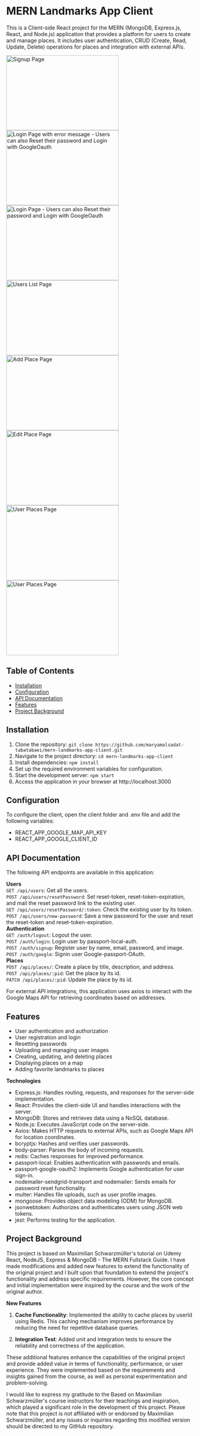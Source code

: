 
# MERN Landmarks App Client

This is a Client-side React project for the MERN (MongoDB, Express.js, React, and Node.js) application that provides a platform for users to create and manage places. It includes user authentication, CRUD (Create, Read, Update, Delete) operations for places and integration with external APIs. <br>

<img src="https://github.com/maryamalsadat-tabatabaei/mern-e-commerce-app/assets/87692864/6b4b01c0-2bf8-4b06-8fd1-b416a00ae168" alt="Signup Page" width="300" height="200">
<img src="https://github.com/maryamalsadat-tabatabaei/mern-e-commerce-app/assets/87692864/156decb6-8f3a-47e7-a760-0a29195acb72" alt="Login Page with error message - Users can also Reset their password and Login with GoogleOauth" width="300" height="200">
<img src="https://github.com/maryamalsadat-tabatabaei/mern-e-commerce-app/assets/87692864/1c4d17f7-0742-4273-9a65-ccb93db47ed1" alt="Login Page - Users can also Reset their password and Login with GoogleOauth" width="300" height="200">
<img src="https://github.com/maryamalsadat-tabatabaei/mern-e-commerce-app/assets/87692864/25d7e94b-a21d-4b2f-babb-69bd64041073" alt="Users List Page" width="300" height=200">
<img src="https://github.com/maryamalsadat-tabatabaei/mern-e-commerce-app/assets/87692864/514328d4-34c8-4936-9d6e-ca4933191730" alt="Add Place Page" width="300" height="200">
<img src="https://github.com/maryamalsadat-tabatabaei/mern-e-commerce-app/assets/87692864/5ef6dd16-31ea-4937-b7f6-0f0e316e0c10" alt="Edit Place Page" width="300" height="200">
<img src="https://github.com/maryamalsadat-tabatabaei/mern-e-commerce-app/assets/87692864/ac8b2672-c6ec-4cf9-b75e-18cf5eb2aa6d" alt="User Places Page" width="300" height="200">
<img src="https://github.com/maryamalsadat-tabatabaei/mern-e-commerce-app/assets/87692864/fed551d8-3a94-40c0-9e51-bdead9f34b68" alt="User Places Page" width="300" height="200">


## Table of Contents

- [Installation](#installation)
- [Configuration](#configuration)
- [API Documentation](#api-documentation)
- [Features](#features)
- [Project Background](#project-background)


## Installation

1. Clone the repository: `git clone https://github.com/maryamalsadat-tabatabaei/mern-landmarks-app-client.git`
2. Navigate to the project directory: `cd mern-landmarks-app-client`
3. Install dependencies: `npm install`
4. Set up the required environment variables for configuration.
5. Start the development server: `npm start`
6. Access the application in your browser at http://localhost:3000


## Configuration

To configure the client, open the client folder and .env file and add the following variables:

- REACT_APP_GOOGLE_MAP_API_KEY
- REACT_APP_GOOGLE_CLIENT_ID

## API Documentation
The following API endpoints are available in this application:

**Users** <br>
`GET /api/users`: Get all the users.<br>
`POST /api/users/resetPassword`: Set reset-token, reset-token-expiration, and mail the reset password link to the existing user.<br>
`GET /api/users/resetPassword/:token`: Check the existing user by its token.<br>
`POST /api/users/new-password`: Save a new password for the user and reset the reset-token and reset-token-expiration.<br>
**Authentication** <br>
`GET /auth/logout`: Logout the user.<br>
`POST /auth/login`: Login user by passport-local-auth.<br>
`POST /auth/signup`: Register user by name, email, password, and image.<br>
`POST /auth/google`: Signin user Google-passport-OAuth.<br>
**Places** <br>
`POST /api/places/`: Create a place by title, description, and address.<br>
`POST /api/places/:pid`: Get the place by its id. <br>
`PATCH /api/places/:pid`: Update the place by its id. <br>

For external API integrations, this application uses axios to interact with the Google Maps API for retrieving coordinates based on addresses.
## Features

- User authentication and authorization
- User registration and login
- Resetting passwords
- Uploading and managing user images
- Creating, updating, and deleting places
- Displaying places on a map
- Adding favorite landmarks to places

**Technologies**

- Express.js: Handles routing, requests, and responses for the server-side implementation.
- React: Provides the client-side UI and handles interactions with the server.
- MongoDB: Stores and retrieves data using a NoSQL database.
- Node.js: Executes JavaScript code on the server-side.
- Axios: Makes HTTP requests to external APIs, such as Google Maps API for location coordinates.
- bcryptjs: Hashes and verifies user passwords.
- body-parser: Parses the body of incoming requests.
- redis: Caches responses for improved performance.
- passport-local: Enables authentication with passwords and emails.
- passport-google-oauth2: Implements Google authentication for user sign-in.
- nodemailer-sendgrid-transport and nodemailer: Sends emails for password reset functionality.
- multer: Handles file uploads, such as user profile images.
- mongoose: Provides object data modeling (ODM) for MongoDB.
- jsonwebtoken: Authorizes and authenticates users using JSON web tokens.
- jest: Performs testing for the application.
  
## Project Background

This project is based on Maximilian Schwarzmüller's tutorial on Udemy React, NodeJS, Express & MongoDB - The MERN Fullstack Guide. I have made modifications and added new features to extend the functionality of the original project and I built upon that foundation to extend the project's functionality and address specific requirements. However, the core concept and initial implementation were inspired by the course and the work of the original author.

**New Features**

1. **Cache Functionality**: Implemented the ability to cache places by userId using Redis. This caching mechanism improves performance by reducing the need for repetitive database queries.

2. **Integration Test**: Added unit and integration tests to ensure the reliability and correctness of the application. 

These additional features enhance the capabilities of the original project and provide added value in terms of functionality, performance, or user experience. They were implemented based on the requirements and insights gained from the course, as well as personal experimentation and problem-solving.

I would like to express my gratitude to the Based on Maximilian Schwarzmüller's course instructors for their teachings and inspiration, which played a significant role in the development of this project. Please note that this project is not affiliated with or endorsed by Maximilian Schwarzmüller, and any issues or inquiries regarding this modified version should be directed to my GitHub repository.
